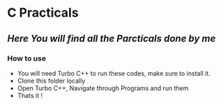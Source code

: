 # C Practicals
## _Here You will find all the Parcticals done by me_

### How to use

- You will need Turbo C++ to run these codes, make sure to install it.
- Clone this folder locally
- Open Turbo C++, Navigate through Programs and run them
- Thats it !